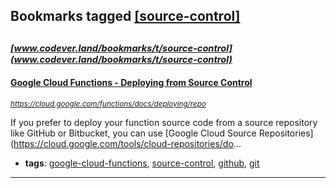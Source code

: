## Bookmarks tagged [[source-control]](https://www.codever.land/search?q=[source-control])

_<sup><sup>[www.codever.land/bookmarks/t/source-control](www.codever.land/bookmarks/t/source-control)</sup></sup>_
---
#### [Google Cloud Functions - Deploying from Source Control](https://cloud.google.com/functions/docs/deploying/repo)
_<sup>https://cloud.google.com/functions/docs/deploying/repo</sup>_

If you prefer to deploy your function source code from a source repository like GitHub or Bitbucket, you can use [Google Cloud Source Repositories](https://cloud.google.com/tools/cloud-repositories/do...
* **tags**: [google-cloud-functions](../tagged/google-cloud-functions.md), [source-control](../tagged/source-control.md), [github](../tagged/github.md), [git](../tagged/git.md)
---
